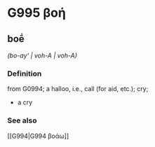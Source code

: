 # G995 βοή

## boḗ

_(bo-ay' | voh-A | voh-A)_

### Definition

from G0994; a halloo, i.e., call (for aid, etc.); cry; 

- a cry

### See also

[[G994|G994 βοάω]]
